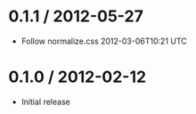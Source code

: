 
0.1.1 / 2012-05-27 
==================

  * Follow normalize.css 2012-03-06T10:21 UTC

0.1.0 / 2012-02-12 
==================

  * Initial release
